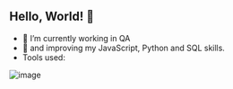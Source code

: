 ## Hello, World! 👋

- 🔭 I’m currently working in QA
- 🌱 and improving my JavaScript, Python and SQL skills.
- Tools used:

![image](https://img.shields.io/badge/Python-FFD43B?style=for-the-badge&logo=python&logoColor=blue)

<!--
**AlexeyYevst/AlexeyYevst** is a ✨ _special_ ✨ repository because its `README.md` (this file) appears on your GitHub profile.

- 🔭 I’m currently worki->
